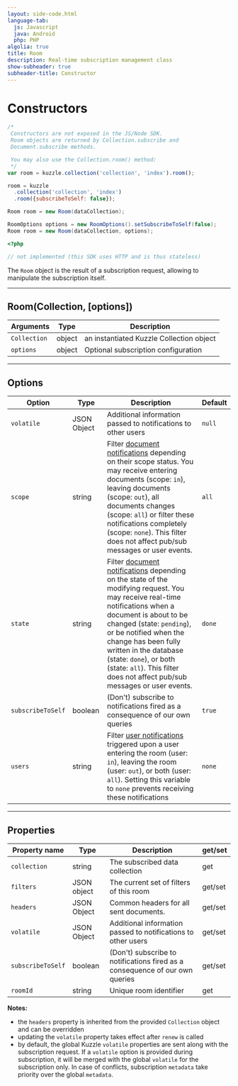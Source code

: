 ```yaml
---
layout: side-code.html
language-tab:
  js: Javascript
  java: Android
  php: PHP
algolia: true
title: Room
description: Real-time subscription management class
show-subheader: true
subheader-title: Constructor
---
```


# Constructors

```js
/*
 Constructors are not exposed in the JS/Node SDK.
 Room objects are returned by Collection.subscribe and
 Document.subscribe methods.

 You may also use the Collection.room() method:
 */
var room = kuzzle.collection('collection', 'index').room();

room = kuzzle
  .collection('collection', 'index')
  .room({subscribeToSelf: false});
```

```java
Room room = new Room(dataCollection);

RoomOptions options = new RoomOptions().setSubscribeToSelf(false);
Room room = new Room(dataCollection, options);
```

```php
<?php

// not implemented (this SDK uses HTTP and is thus stateless)
```

The `Room` object is the result of a subscription request, allowing to manipulate the subscription itself.

---

## Room(Collection, [options])

| Arguments | Type | Description |
|---------------|---------|----------------------------------------|
| ``Collection`` | object | an instantiated Kuzzle Collection object |
| ``options`` | object | Optional subscription configuration |

---

## Options

| Option | Type | Description | Default |
|---------------|---------|----------------------------------------|---------|
| ``volatile`` | JSON Object | Additional information passed to notifications to other users | ``null`` |
| ``scope`` | string | Filter [document notifications](/sdk-reference/essentials/notifications/#document-notification) depending on their scope status. You may receive entering documents (scope: ``in``), leaving documents (scope: ``out``), all documents changes (scope: ``all``) or filter these notifications completely (scope: ``none``). This filter does not affect pub/sub messages or user events. | ``all`` |
| ``state`` | string | Filter [document notifications](/sdk-reference/essentials/notifications/#document-notification) depending on the state of the modifying request. You may receive real-time notifications when a document is about to be changed (state: ``pending``), or be notified when the change has been fully written in the database (state: ``done``), or both (state: ``all``). This filter does not affect pub/sub messages or user events. | ``done`` |
| ``subscribeToSelf`` | boolean | (Don't) subscribe to notifications fired as a consequence of our own queries | ``true`` |
| ``users`` | string | Filter [user notifications](/sdk-reference/essentials/notifications/#user-notification) triggered upon a user entering the room (user: ``in``), leaving the room (user: ``out``), or both (user: ``all``). Setting this variable to ``none`` prevents receiving these notifications | ``none`` |

---

## Properties

| Property name | Type | Description | get/set |
|--------------|--------|-----------------------------------|---------|
| ``collection`` | string | The subscribed data collection | get |
| ``filters`` | JSON object | The current set of filters of this room | get/set |
| ``headers`` | JSON Object | Common headers for all sent documents. | get/set |
| ``volatile`` | JSON Object | Additional information passed to notifications to other users | get/set |
| ``subscribeToSelf`` | boolean | (Don't) subscribe to notifications fired as a consequence of our own queries | get/set |
| ``roomId`` | string | Unique room identifier | get |

**Notes:**

* the ``headers`` property is inherited from the provided ``Collection`` object and can be overridden
* updating the ``volatile`` property takes effect after ``renew`` is called
* by default, the global Kuzzle ``volatile`` properties are sent along with the subscription request. If a ``volatile`` option is provided during subscription, it will be merged with the global ``volatile`` for the subscription only. In case of conflicts, subscription ``metadata`` take priority over the global ``metadata``.
